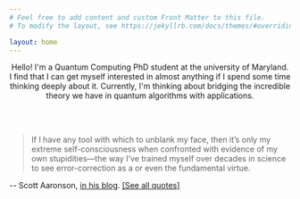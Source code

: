 ```yaml
---
# Feel free to add content and custom Front Matter to this file.
# To modify the layout, see https://jekyllrb.com/docs/themes/#overriding-theme-defaults

layout: home
---
```

<p style="text-align: center;">
Hello! I'm a Quantum Computing PhD student at the university of Maryland. I find that I can get myself interested in almost anything if I spend some time thinking deeply about it. Currently, I'm thinking about bridging the incredible theory we have in quantum algorithms with applications.
</p>

<div class="{% if site.style == 'dark' %}text-white{% endif %} mb-2 lh-condensed center"> 
<a href="https://scholar.google.com/citations?user=NskQYsQAAAAJ&hl=en" class="ai ai-google-scholar ai-lg"></a>
&nbsp;
<a href="https://quantumcomputing.stackexchange.com/users/2832/mahathi-vempati" class="fa fa-stack-overflow fa-lg"></a>
&nbsp;
<a href="https://github.com/Tinkidinki" class="fa fa-github fa-lg"></a>
&nbsp;
<a href="https://twitter.com/mahathi_vempati" class="fa fa-twitter fa-lg"></a>
&nbsp;

</div>

<br>

> If I have any tool with which to unblank my face, then it’s only my extreme self-consciousness when confronted with evidence of my own stupidities—the way I’ve trained myself over decades in science to see error-correction as a or even the fundamental virtue.


-- Scott Aaronson, [in his blog](https://www.scottaaronson.com/blog/?p=5706). [[See all quotes]](/quotes)



